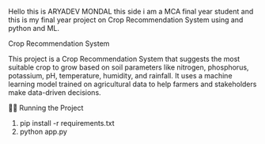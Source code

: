 Hello  this is ARYADEV MONDAL this side i am a MCA final year student and this is my final year project
on Crop Recommendation System using and python and ML.

 Crop Recommendation System


This project is a Crop Recommendation System that suggests the most suitable crop to grow based on soil parameters like nitrogen, phosphorus, potassium, pH, temperature, humidity, and rainfall. It uses a machine learning model trained on agricultural data to help farmers and stakeholders make data-driven decisions.

🏃‍♂️ Running the Project

1. pip install -r requirements.txt
2. python app.py
